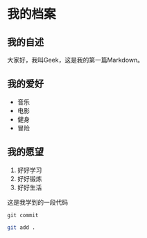 # 我的档案

## 我的自述

大家好，我叫Geek，这是我的第一篇Markdown。

## 我的爱好
- 音乐
- 电影
- 健身
- 冒险

## 我的愿望
1. 好好学习
2. 好好锻炼
3. 好好生活

这是我学到的一段代码

`git commit`

```bash
git add .
```

